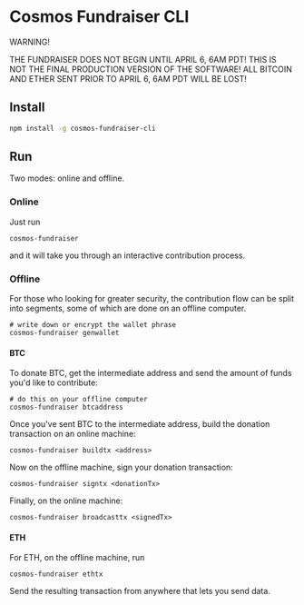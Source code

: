 # Cosmos Fundraiser CLI

WARNING!

THE FUNDRAISER DOES NOT BEGIN UNTIL APRIL 6, 6AM PDT!
THIS IS NOT THE FINAL PRODUCTION VERSION OF THE SOFTWARE!
ALL BITCOIN AND ETHER SENT PRIOR TO APRIL 6, 6AM PDT WILL BE LOST!

## Install

```bash
npm install -g cosmos-fundraiser-cli
```

## Run

Two modes: online and offline.

### Online

Just run

```
cosmos-fundraiser
```

and it will take you through an interactive contribution process.


### Offline

For those who looking for greater security, the contribution flow can be split into segments, some of which are done on an offline computer.

```
# write down or encrypt the wallet phrase
cosmos-fundraiser genwallet
```

#### BTC

To donate BTC, get the intermediate address and send the amount of funds you'd like to contribute:
```
# do this on your offline computer
cosmos-fundraiser btcaddress
```

Once you've sent BTC to the intermediate address, build the donation transaction on an online machine:
```
cosmos-fundraiser buildtx <address>
```

Now on the offline machine, sign your donation transaction:
```
cosmos-fundraiser signtx <donationTx>
```

Finally, on the online machine:
```
cosmos-fundraiser broadcasttx <signedTx>
```

#### ETH

For ETH, on the offline machine, run

```
cosmos-fundraiser ethtx
```

Send the resulting transaction from anywhere that lets you send data.

